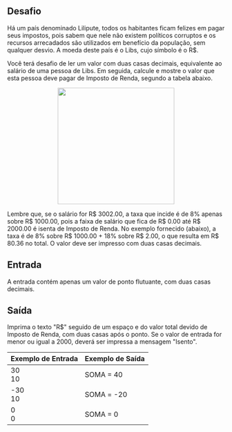 ## Desafio

Há um país denominado Lilipute, todos os habitantes ficam felizes em pagar seus impostos, 
pois sabem que nele não existem políticos corruptos e os recursos arrecadados são utilizados em benefício da população, 
sem qualquer desvio. A moeda deste país é o Libs, cujo símbolo é o R$.

Você terá desafio de ler um valor com duas casas decimais, equivalente ao salário de uma pessoa de Libs. 
Em seguida, calcule e mostre o valor que esta pessoa deve pagar de Imposto de Renda, segundo a tabela abaixo.

<p align="center">
    <img src="../../../../taxa-imposto-renda.png" width="270" height="270">
</p>

Lembre que, se o salário for R$ 3002.00, a taxa que incide é de 8% apenas sobre R$ 1000.00, 
pois a faixa de salário que fica de R$ 0.00 até R$ 2000.00 é isenta de Imposto de Renda. 
No exemplo fornecido (abaixo), a taxa é de 8% sobre R$ 1000.00 + 18% sobre R$ 2.00, o que resulta em R$ 80.36 no total. 
O valor deve ser impresso com duas casas decimais.

## Entrada

A entrada contém apenas um valor de ponto flutuante, com duas casas decimais.

## Saída

Imprima o texto "R$" seguido de um espaço e do valor total devido de Imposto de Renda, com duas casas após o ponto. 
Se o valor de entrada for menor ou igual a 2000, deverá ser impressa a mensagem "Isento".

| Exemplo de Entrada | Exemplo de Saída|
| ---|--- |
| 30<br />10 | SOMA = 40 |
| -30<br />10 | SOMA = -20 |
| 0<br />0 | SOMA = 0 |

